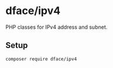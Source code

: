 # dface/ipv4

PHP classes for IPv4 address and subnet.

## Setup

```
composer require dface/ipv4
``` 
